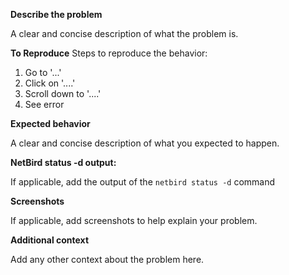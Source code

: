 <!--
---
name: Bug/Issue report
about: Create a report to help us improve
title: ''
labels: ''
assignees: ''

---
-->

**Describe the problem**

A clear and concise description of what the problem is.

**To Reproduce**
Steps to reproduce the behavior:
1. Go to '...'
2. Click on '....'
3. Scroll down to '....'
4. See error

**Expected behavior**

A clear and concise description of what you expected to happen.

**NetBird status -d output:**

If applicable, add the output of the `netbird status -d` command

**Screenshots**

If applicable, add screenshots to help explain your problem.

**Additional context**

Add any other context about the problem here.
